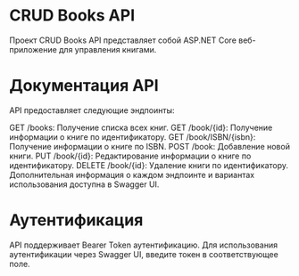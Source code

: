 # CRUD Books API

Проект CRUD Books API представляет собой ASP.NET Core веб-приложение для управления книгами.

# Документация API

API предоставляет следующие эндпоинты:

GET /books: Получение списка всех книг.
GET /book/{id}: Получение информации о книге по идентификатору.
GET /book/ISBN/{isbn}: Получение информации о книге по ISBN.
POST /book: Добавление новой книги.
PUT /book/{id}: Редактирование информации о книге по идентификатору.
DELETE /book/{id}: Удаление книги по идентификатору.
Дополнительная информация о каждом эндпоинте и вариантах использования доступна в Swagger UI.

# Аутентификация

API поддерживает Bearer Token аутентификацию. Для использования аутентификации через Swagger UI, введите токен в соответствующее поле.
